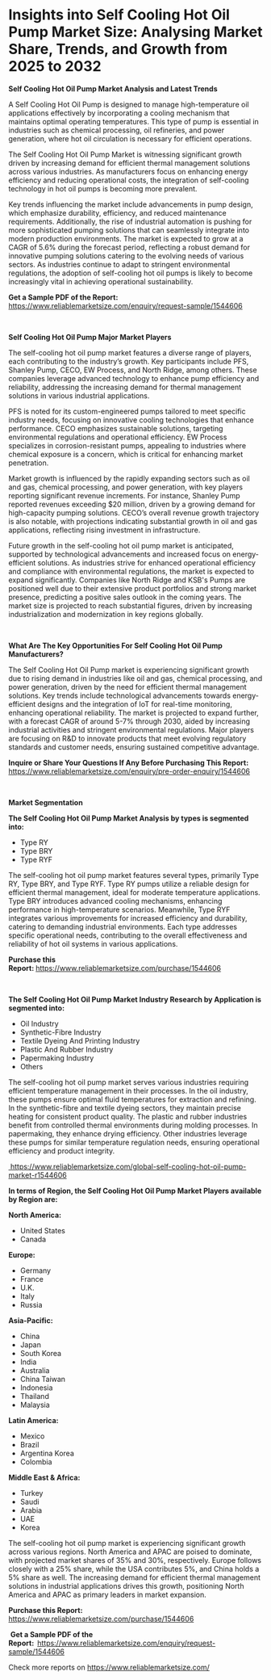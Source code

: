 <p><h1>Insights into Self Cooling Hot Oil Pump Market Size: Analysing Market Share, Trends, and Growth from 2025 to 2032</h1></p><p><strong>Self Cooling Hot Oil Pump Market Analysis and Latest Trends</strong></p>
<p><p>A Self Cooling Hot Oil Pump is designed to manage high-temperature oil applications effectively by incorporating a cooling mechanism that maintains optimal operating temperatures. This type of pump is essential in industries such as chemical processing, oil refineries, and power generation, where hot oil circulation is necessary for efficient operations. </p><p>The Self Cooling Hot Oil Pump Market is witnessing significant growth driven by increasing demand for efficient thermal management solutions across various industries. As manufacturers focus on enhancing energy efficiency and reducing operational costs, the integration of self-cooling technology in hot oil pumps is becoming more prevalent. </p><p>Key trends influencing the market include advancements in pump design, which emphasize durability, efficiency, and reduced maintenance requirements. Additionally, the rise of industrial automation is pushing for more sophisticated pumping solutions that can seamlessly integrate into modern production environments. The market is expected to grow at a CAGR of 5.6% during the forecast period, reflecting a robust demand for innovative pumping solutions catering to the evolving needs of various sectors. As industries continue to adapt to stringent environmental regulations, the adoption of self-cooling hot oil pumps is likely to become increasingly vital in achieving operational sustainability.</p></p>
<p><strong>Get a Sample PDF of the Report:&nbsp;</strong> <a href="https://www.reliablemarketsize.com/enquiry/request-sample/1544606?utm_campaign=2313&utm_medium=2&utm_source=Github&utm_content=ia&utm_term=27022025&utm_id=self-cooling-hot-oil-pump">https://www.reliablemarketsize.com/enquiry/request-sample/1544606</a></p>
<p>&nbsp;</p>
<p><strong>Self Cooling Hot Oil Pump Major Market Players</strong></p>
<p><p>The self-cooling hot oil pump market features a diverse range of players, each contributing to the industry’s growth. Key participants include PFS, Shanley Pump, CECO, EW Process, and North Ridge, among others. These companies leverage advanced technology to enhance pump efficiency and reliability, addressing the increasing demand for thermal management solutions in various industrial applications.</p><p>PFS is noted for its custom-engineered pumps tailored to meet specific industry needs, focusing on innovative cooling technologies that enhance performance. CECO emphasizes sustainable solutions, targeting environmental regulations and operational efficiency. EW Process specializes in corrosion-resistant pumps, appealing to industries where chemical exposure is a concern, which is critical for enhancing market penetration.</p><p>Market growth is influenced by the rapidly expanding sectors such as oil and gas, chemical processing, and power generation, with key players reporting significant revenue increments. For instance, Shanley Pump reported revenues exceeding $20 million, driven by a growing demand for high-capacity pumping solutions. CECO’s overall revenue growth trajectory is also notable, with projections indicating substantial growth in oil and gas applications, reflecting rising investment in infrastructure.</p><p>Future growth in the self-cooling hot oil pump market is anticipated, supported by technological advancements and increased focus on energy-efficient solutions. As industries strive for enhanced operational efficiency and compliance with environmental regulations, the market is expected to expand significantly. Companies like North Ridge and KSB's Pumps are positioned well due to their extensive product portfolios and strong market presence, predicting a positive sales outlook in the coming years. The market size is projected to reach substantial figures, driven by increasing industrialization and modernization in key regions globally.</p></p>
<p>&nbsp;</p>
<p><strong>What Are The Key Opportunities For Self Cooling Hot Oil Pump Manufacturers?</strong></p>
<p><p>The Self Cooling Hot Oil Pump market is experiencing significant growth due to rising demand in industries like oil and gas, chemical processing, and power generation, driven by the need for efficient thermal management solutions. Key trends include technological advancements towards energy-efficient designs and the integration of IoT for real-time monitoring, enhancing operational reliability. The market is projected to expand further, with a forecast CAGR of around 5-7% through 2030, aided by increasing industrial activities and stringent environmental regulations. Major players are focusing on R&D to innovate products that meet evolving regulatory standards and customer needs, ensuring sustained competitive advantage.</p></p>
<p><strong>Inquire or Share Your Questions If Any Before Purchasing This Report:</strong> <a href="https://www.reliablemarketsize.com/enquiry/pre-order-enquiry/1544606?utm_campaign=2313&utm_medium=2&utm_source=Github&utm_content=ia&utm_term=27022025&utm_id=self-cooling-hot-oil-pump">https://www.reliablemarketsize.com/enquiry/pre-order-enquiry/1544606</a></p>
<p>&nbsp;</p>
<p><strong>Market Segmentation</strong></p>
<p><strong>The Self Cooling Hot Oil Pump Market Analysis by types is segmented into:</strong></p>
<p><ul><li>Type RY</li><li>Type BRY</li><li>Type RYF</li></ul></p>
<p><p>The self-cooling hot oil pump market features several types, primarily Type RY, Type BRY, and Type RYF. Type RY pumps utilize a reliable design for efficient thermal management, ideal for moderate temperature applications. Type BRY introduces advanced cooling mechanisms, enhancing performance in high-temperature scenarios. Meanwhile, Type RYF integrates various improvements for increased efficiency and durability, catering to demanding industrial environments. Each type addresses specific operational needs, contributing to the overall effectiveness and reliability of hot oil systems in various applications.</p></p>
<p><strong>Purchase this Report:&nbsp;</strong><a href="https://www.reliablemarketsize.com/purchase/1544606?utm_campaign=2313&utm_medium=2&utm_source=Github&utm_content=ia&utm_term=27022025&utm_id=self-cooling-hot-oil-pump">https://www.reliablemarketsize.com/purchase/1544606</a></p>
<p>&nbsp;</p>
<p><strong>The Self Cooling Hot Oil Pump Market Industry Research by Application is segmented into:</strong></p>
<p><ul><li>Oil Industry</li><li>Synthetic-Fibre Industry</li><li>Textile Dyeing And Printing Industry</li><li>Plastic And Rubber Industry</li><li>Papermaking Industry</li><li>Others</li></ul></p>
<p><p>The self-cooling hot oil pump market serves various industries requiring efficient temperature management in their processes. In the oil industry, these pumps ensure optimal fluid temperatures for extraction and refining. In the synthetic-fibre and textile dyeing sectors, they maintain precise heating for consistent product quality. The plastic and rubber industries benefit from controlled thermal environments during molding processes. In papermaking, they enhance drying efficiency. Other industries leverage these pumps for similar temperature regulation needs, ensuring operational efficiency and product integrity.</p></p>
<p><a href="https://www.reliablemarketsize.com/global-self-cooling-hot-oil-pump-market-r1544606?utm_campaign=2313&utm_medium=2&utm_source=Github&utm_content=ia&utm_term=27022025&utm_id=self-cooling-hot-oil-pump">&nbsp;https://www.reliablemarketsize.com/global-self-cooling-hot-oil-pump-market-r1544606</a></p>
<p><strong>In terms of Region, the Self Cooling Hot Oil Pump Market Players available by Region are:</strong></p>
<p>
    <p> <strong> North America: </strong>
        <ul>
            <li>United States</li>
            <li>Canada</li>
        </ul>
        </p> 
    <p> <strong> Europe: </strong>
        <ul>
            <li>Germany</li>
            <li>France</li>
            <li>U.K.</li>
            <li>Italy</li>
            <li>Russia</li>
        </ul>
        </p> 
    <p> <strong> Asia-Pacific: </strong>
        <ul>
            <li>China</li>
            <li>Japan</li>
            <li>South Korea</li>
            <li>India</li>
            <li>Australia</li>
            <li>China Taiwan</li>
            <li>Indonesia</li>
            <li>Thailand</li>
            <li>Malaysia</li>
        </ul>
        </p> 
    <p> <strong> Latin America: </strong>
        <ul>
            <li>Mexico</li>
            <li>Brazil</li>
            <li>Argentina Korea</li>
            <li>Colombia</li>
        </ul>
        </p> 
    <p> <strong> Middle East & Africa: </strong>
        <ul>
            <li>Turkey</li>
            <li>Saudi</li>
            <li>Arabia</li>
            <li>UAE</li>
            <li>Korea</li>
        </ul>
    </p>
    </p>
<p><p>The self-cooling hot oil pump market is experiencing significant growth across various regions. North America and APAC are poised to dominate, with projected market shares of 35% and 30%, respectively. Europe follows closely with a 25% share, while the USA contributes 5%, and China holds a 5% share as well. The increasing demand for efficient thermal management solutions in industrial applications drives this growth, positioning North America and APAC as primary leaders in market expansion.</p></p>
<p><strong>Purchase this Report: </strong><a href="https://www.reliablemarketsize.com/purchase/1544606?utm_campaign=2313&utm_medium=2&utm_source=Github&utm_content=ia&utm_term=27022025&utm_id=self-cooling-hot-oil-pump">https://www.reliablemarketsize.com/purchase/1544606</a></p>
<p>&nbsp;<strong>Get a Sample PDF of the Report:&nbsp;&nbsp;</strong><a href="https://www.reliablemarketsize.com/enquiry/request-sample/1544606?utm_campaign=2313&utm_medium=2&utm_source=Github&utm_content=ia&utm_term=27022025&utm_id=self-cooling-hot-oil-pump">https://www.reliablemarketsize.com/enquiry/request-sample/1544606</a></p>
<p><strong></strong></p>
<p>Check more reports on <a href="https://www.reliablemarketsize.com/?utm_campaign=2313&utm_medium=2&utm_source=Github&utm_content=ia&utm_term=27022025&utm_id=self-cooling-hot-oil-pump">https://www.reliablemarketsize.com/</a></p>